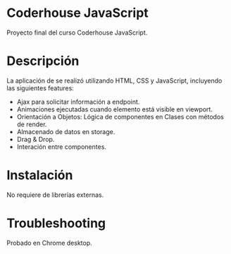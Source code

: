 # Coderhouse JavaScript

Proyecto final del curso Coderhouse JavaScript.
	
# Descripción

La aplicación de se realizó utilizando HTML, CSS y JavaScript, incluyendo las siguientes features:

* Ajax para solicitar información a endpoint.
* Animaciones ejecutadas cuando elemento está visible en viewport.
* Orientación a Objetos: Lógica de componentes en Clases con métodos de render.
* Almacenado de datos en storage.
* Drag & Drop.
* Interación entre componentes.

# Instalación

No requiere de librerías externas.

# Troubleshooting

Probado en Chrome desktop.
